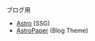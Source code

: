 ブログ用

- [Astro](https://astro.build/) (SSG)
- [AstroPaper](https://github.com/satnaing/astro-paper) (Blog Theme)